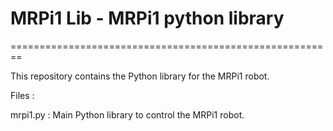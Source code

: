 
<h1>MRPi1 Lib - MRPi1 python library</h1>

========================================================

This repository contains the Python library for the MRPi1 robot.

Files :

mrpi1.py : Main Python library to control the MRPi1 robot.
